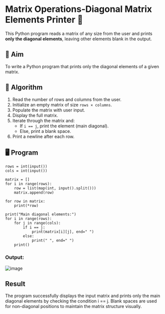 # Matrix Operations-Diagonal Matrix Elements Printer 🧮

This Python program reads a matrix of any size from the user and prints **only the diagonal elements**, leaving other elements blank in the output.

## 📌 Aim

To write a Python program that prints only the diagonal elements of a given matrix.

## 🧠 Algorithm

1. Read the number of rows and columns from the user.
2. Initialize an empty matrix of size `rows × columns`.
3. Populate the matrix with user input.
4. Display the full matrix.
5. Iterate through the matrix and:
   - If `i == j`, print the element (main diagonal).
   - Else, print a blank space.
6. Print a newline after each row.

## 🖥️ Program
```
rows = int(input())
cols = int(input())

matrix = []
for i in range(rows):
    row = list(map(int, input().split()))
    matrix.append(row)

for row in matrix:
    print(*row)

print("Main diagonal elements:")
for i in range(rows):
    for j in range(cols):
        if i == j:
            print(matrix[i][j], end=" ")
        else:
            print(" ", end=" ")
    print()
```

### Output:
![image](https://github.com/user-attachments/assets/9668e1c6-ff6f-4c2d-870a-11d69a0976c4)


## Result
The program successfully displays the input matrix and prints only the main diagonal elements by checking the condition i == j. Blank spaces are used for non-diagonal positions to maintain the matrix structure visually.
